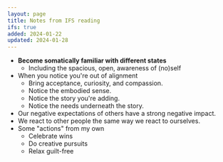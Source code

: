 ```yaml
---
layout: page
title: Notes from IFS reading
ifs: true
added: 2024-01-22
updated: 2024-01-28
---
```


- **Become somatically familiar with different states**
	- Including the spacious, open, awareness of (no)self
- When you notice you're out of alignment
	- Bring acceptance, curiosity, and compassion.
	- Notice the embodied sense.
	- Notice the story you're adding.
	- Notice the needs underneath the story.
- Our negative expectations of others have a strong negative impact.
- We react to other people the same way we react to ourselves.
- Some "actions" from my own
	- Celebrate wins
	- Do creative pursuits
	- Relax guilt-free